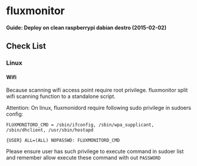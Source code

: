 # fluxmonitor

#### Guide: Deploy on clean raspberrypi dabian destro (2015-02-02) ####


## Check List ##
### Linux ###
#### Wifi ####
Because scanning wifi access point require root privilege. fluxmonitor
split wifi scanning function to a standalone script.

Attention:
On linux, fluxmonidord require following sudo privilege in sudoers config:
```
FLUXMONITORD_CMD = /sbin/ifconfig, /sbin/wpa_supplicant, /sbin/dhclient, /usr/sbin/hostapd

{USER} ALL=(ALL) NOPASSWD: FLUXMONITORD_CMD
```
Please ensure user has such privilege to execute command in sudoer
list and remember allow execute these command with out `PASSWORD`
